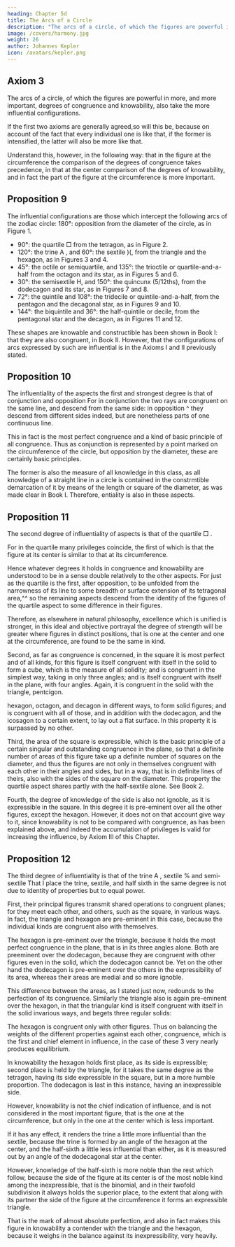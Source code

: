 ```yaml
---
heading: Chapter 5d
title: The Arcs of a Circle
description: "The arcs of a circle, of which the figures are powerful in more, and more important, degrees of congruence and knowability, also take the more influential configurations"
image: /covers/harmony.jpg
weight: 26
author: Johannes Kepler
icon: /avatars/kepler.png
---
```




## Axiom 3

The arcs of a circle, of which the figures are powerful in more, and more important, degrees of congruence and knowability, also take the more influential configurations.

If the first two axioms are generally agreed,so will this be, because on account of the fact that every individual one is like that, if the former is intensified, the latter will also be more like that. 

Understand this, however, in the following way: that in the figure at the circumference the comparison of the degrees of congruence takes precedence, in that at the center comparison of the degrees of knowability, and in fact the part of the figure at the circumference is more important.



## Proposition 9

The influential configurations are those which intercept the following arcs of the zodiac circle: 180°: opposition
from the diameter of the circle, as in Figure 1.

- 90°: the quartile □ from the tetragon, as in Figure 2.
- 120°: the trine A , and 60°: the sextile )(, from the triangle and the hexagon, as in Figures 3 and 4.
- 45°: the octile or semiquartile, and 135°: the trioctile or quartile-and-a-half from the octagon and its star, as in Figures 5 and 6.
- 30°: the semisextile H, and 150°: the quincunx (5/12ths), from the dodecagon and its star, as in Figures 7 and 8.
- 72°: the quintile and 108°: the tridecile or quintile-and-a-half, from the pentagon and the decagonal star, as in Figures 9 and 10.
- 144°: the biquintile and 36°: the half-quintile or decile, from the pentagonal star and the decagon, as in Figures 11 and 12. 

These shapes are knowable and constructible has been shown in Book I: that they are also congruent, in Book II. However, that the configurations of arcs expressed by such are influential is in the Axioms I and II previously stated.


## Proposition 10

The influentiality of the aspects the first and strongest degree is that of conjunction and opposition
For in conjunction the two rays are congruent on the same line, and descend from the same side: in opposition ^
they descend from different sides indeed, but are nonetheless parts of one
continuous line. 

This in fact is the most perfect congruence and a kind of basic principle of all congruence.
Thus as conjunction is represented by a point marked on the circumference of the circle, but opposition by
the diameter, these are certainly basic principles. 

The former is also the measure of all knowledge in this class, as all knowledge of a straight line in a
circle is contained in the constrmtible demarcation of it by means of the
length or square of the diameter, as was made clear in Book I. Therefore,
entiality is also in these aspects.


## Proposition 11

The second degree of influentiality of aspects is that of the quartile □ .

For in the quartile many privileges coincide, the first of which is that the figure at its center is similar to that at its circumference. 

Hence whatever degrees it holds in congruence and knowability are understood to be in a sense double relatively to the other aspects. For just as the quartile is the first, after opposition, to be unfolded from the narrowness of its line to some breadth or surface extension of its tetragonal area,^^ so the remaining aspects descend from the
identity of the figures of the quartile aspect to some difference in their figures.

Therefore, as elsewhere in natural philosophy, excellence which is unified is stronger, in this ideal and objective portrayal the degree of strength will be greater where figures in distinct positions, that is one at the center and one at the circumference, are found to be the same in kind.

Second, as far as congruence is concerned, in the square it is most perfect and of all kinds, for this figure is itself congruent with itself in the solid to form a cube, which is the measure of all solidity; and is congruent in the simplest
way, taking in only three angles; and is itself congruent with itself in the plane,
with four angles. Again, it is congruent in the solid with the triangle, pentcigon.

hexagon, octagon, and decagon in different ways, to form solid figures;
and is congruent with all of those, and in addition with the dodecagon, and
the icosagon to a certain extent, to lay out a flat surface. In this property it
is surpassed by no other. 

Third, the area of the square is expressible, which is the basic principle of a certain singular and outstanding congruence in the plane, so that a definite number of areas of this figure take up a definite number of squares on the diameter, and thus the figures are not only in themselves congruent with each other in their angles and sides, but in a way, that is in definite lines of theirs, also with the sides of the square on the diameter. This property the quartile aspect shares partly
with the half-sextile alone. See Book 2.

Fourth, the degree of knowledge of the side is also not ignoble, as it is expressible in the square. In this degree it is pre-eminent over all the other figures, except the hexagon. However, it does not on that account give way to it, since
knowability is not to be compared with congruence, as has been explained above,
and indeed the accumulation of privileges is valid for increasing the influence,
by Axiom III of this Chapter.


## Proposition 12

The third degree of influentiality is that of the trine A , sextile % and semi-sextile That I place the trine, sextile, and half sixth in the same degree is not due to identity of properties but to equal power.

First, their principal figures transmit shared operations to congruent planes; for they meet each other, and others, such as the square, in various ways. In fact, the triangle and hexagon are pre-eminent in this case, because the individual kinds are congruent also with themselves. 

The hexagon is pre-eminent over the triangle, because it holds the most perfect congruence in the plane, that is in its three angles alone. Both are preeminent over the dodecagon, because they are congruent with other figures even in the solid, which the dodecagon cannot be. Yet on the other hand the dodecagon is pre-eminent over the others in the expressibility of its area, whereas their areas are medial and so more ignoble. 

This difference between the areas, as I stated just now, redounds to the perfection of its congruence. Similarly the triangle also is again pre-eminent over the hexagon, in that the triangular kind is itself congruent with itself in the solid invarious ways, and begets three regular solids: 

The hexagon is congruent only with other figures. Thus on balancing the weights of the different
properties against each other, congruence, which is the first and chief element in influence, in the case of these 3 very nearly produces equilibrium. 

In knowability the hexagon holds first place, as its side is expressible; second place is held by the triangle, for it takes the same degree as the tetragon, having its side expressible in the square, but in a more humble proportion. The
dodecagon is last in this instance, having an inexpressible side. 

However, knowability is not the chief indication of influence, and is not considered in the most important figure, that is the one at the circumference, but only in the one at the center which is less important. 

If it has any effect, it renders the trine a little more influential than the sextile, because the trine is formed by an angle of the hexagon at the center, and the half-sixth a little less influential than either, as it is measured out by an angle of the dodecagonal star at the center.

However, knowledge of the half-sixth is more noble than the rest which follow, because the side of the figure at its center is of the most noble kind among the inexpressible, that is the binomial, and in their twofold subdivision it always holds the superior place, to the extent that along with its partner the side of the figure at the circumference it forms an expressible triangle.

That is the mark of almost absolute perfection, and also in fact makes this figure in knowability a contender with the triangle and the hexagon, because it weighs in the balance against its inexpressibility, very heavily. 

